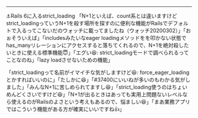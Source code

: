 
---

⚓Rails 6に入るstrict_loading
「N+1といえば、count系とは違いますけどstrict_loadingっていうN+1を殺す場所を探すのに便利な機能がRailsでデフォルトで入るってこないだのウォッチに載ってましたね（ウォッチ20200302）」「おぉそういえば」「includesみたいなeager loadingメソッドをを叩かない状態でhas_manyリレーションにアクセスすると落ちてくれるので、N+1を絶対殺したいときに使える標準機能😇」「エグい😆: strict_loadingモードで調べられるってことなのね」「lazy loadさせないための機能」

「strict_loadingって名前がイマイチな気がしますけど😆: force_eager_loadingとかすればいいのに」「たしかに😆」「#37400にいいねが多いのもわかる気がしました」「みんなN+1に苦しめられてますし😆」「strict_loading使うのはちょいめんどくさいですけど😆」「N+1が出るときはあっても実用上問題ないレベルなら使えるのがRailsのよさという考えもあるので、悩ましい😆」「まあ業務アプリではこういう機能がある方が確実にいいですね👍」